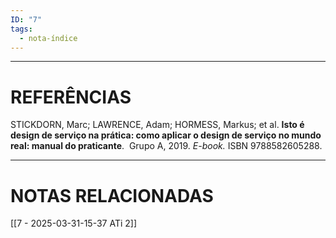 ```yaml
---
ID: "7"
tags:
  - nota-índice
---
```

--- 

# REFERÊNCIAS 

STICKDORN, Marc; LAWRENCE, Adam; HORMESS, Markus; et al. **Isto é design de serviço na prática: como aplicar o design de serviço no mundo real: manual do praticante**.  Grupo A, 2019. _E-book._ ISBN 9788582605288.


---
# NOTAS RELACIONADAS
[[7 - 2025-03-31-15-37 ATi 2]]